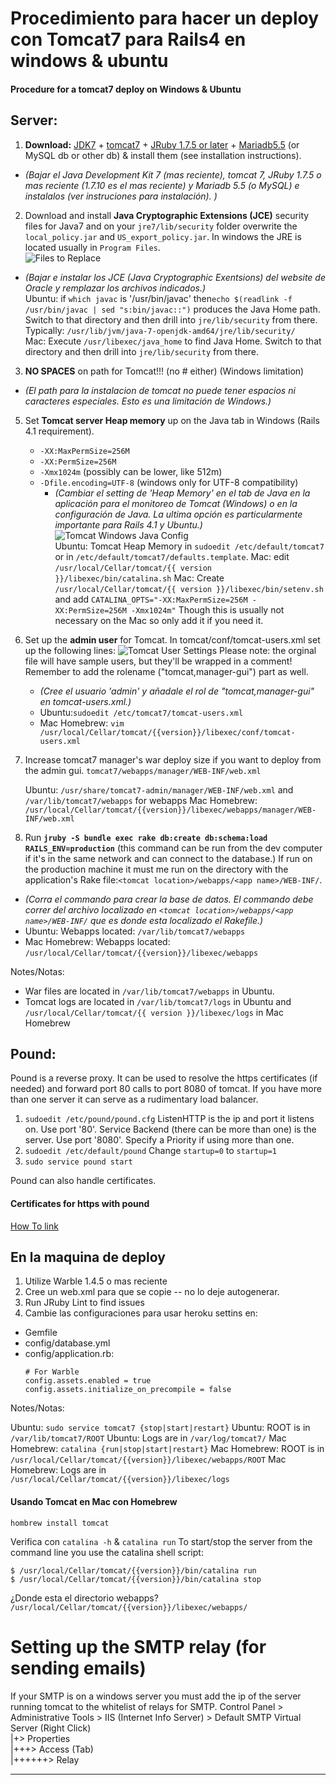 # Procedimiento para hacer un deploy con Tomcat7 para Rails4 en windows & ubuntu

#### Procedure for a tomcat7 deploy on Windows & Ubuntu

## Server:
  
<!-- 2. NOT NEEDED FOR JRUBY-9K Set `JRUBY_OPTS --2.0` in the **Environmental Variables**.  ('Control Panel > System > Advanced system settings >> Environmental Variables...').
  - *(En 'Control Panel > System > Advanced system settings >> Environmental Variables...' cree una nueva variable `JRUBY_OPTS` y en su valor ponga `--2.0`.  Este paso posiblemente no sea necesario con JRuby 9K en adelante.)*
  ![Environmental Variables][t1]
  Ubuntu/Mac: put this: `export JRUBY_OPTS=--2.0` in .bashrc/.bash_profile of the deploy user. -->
1. **Download:** [JDK7](http://www.oracle.com/technetwork/java/javase/downloads/index.html) + [tomcat7](http://tomcat.apache.org/download-70.cgi) + [JRuby 1.7.5 or later](http://www.jruby.org/download) + [Mariadb5.5](https://downloads.mariadb.org/) (or MySQL db or other db) & install them (see installation instructions).
  - *(Bajar el Java Development Kit 7 (mas reciente), tomcat 7, JRuby 1.7.5 o mas reciente (1.7.10 es el mas reciente) y Mariadb 5.5 (o MySQL) e instalalos (ver instruciones para instalación). )*
    
2. Download and install **Java Cryptographic Extensions (JCE)** security files for Java7 and  on your `jre7/lib/security` folder overwrite the `local_policy.jar` and `US_export_policy.jar`. In windows the JRE is located usually in `Program Files`.  
![Files to Replace][t2]
  - *(Bajar e instalar los JCE (Java Cryptographic Exentsions) del website de Oracle y remplazar los archivos indicados.)*  
  Ubuntu: if `which javac` is '/usr/bin/javac' then`echo $(readlink -f /usr/bin/javac | sed "s:bin/javac::")` produces the Java Home path. Switch to that directory and then drill into `jre/lib/security` from there. Typically: `/usr/lib/jvm/java-7-openjdk-amd64/jre/lib/security/`  
  Mac: Execute `/usr/libexec/java_home` to find Java Home. Switch to that directory and then drill into `jre/lib/security` from there.  
  
3. **NO SPACES** on path for Tomcat!!! (no # either) (Windows limitation)
  - *(El path para la instalacion de tomcat no puede tener espacios ni caracteres especiales. Esto es una limitación de Windows.)*
  
5. Set **Tomcat server Heap memory** up on the Java tab in Windows (Rails 4.1 requirement). 
   - `-XX:MaxPermSize=256M`
   - `-XX:PermSize=256M`
   - `-Xmx1024m` (possibly can be lower, like 512m)
   - `-Dfile.encoding=UTF-8` (windows only for UTF-8 compatibility)
     - *(Cambiar el setting de 'Heap Memory' en el tab de Java en la aplicación para el monitoreo de Tomcat (Windows) o en la configuración de Java. La ultima opción es particularmente importante para Rails 4.1 y Ubuntu.)*  
     ![Tomcat Windows Java Config][t3]  
  Ubuntu: Tomcat Heap Memory in `sudoedit /etc/default/tomcat7` or in `/etc/default/tomcat7/defaults.template`.
  Mac: edit `/usr/local/Cellar/tomcat/{{ version }}/libexec/bin/catalina.sh`
  Mac: Create `/usr/local/Cellar/tomcat/{{ version }}/libexec/bin/setenv.sh` and add `CATALINA_OPTS="-XX:MaxPermSize=256M -XX:PermSize=256M -Xmx1024m"` Though this is usually not necessary on the Mac so only add it if you need it. 
     
6. Set up the **admin user** for Tomcat. In tomcat/conf/tomcat-users.xml set up the following lines: ![Tomcat User Settings][t4]  Please note: the orginal file will have sample users, but they'll be wrapped in a comment! Remember to add the rolename ("tomcat,manager-gui") part as well.  
   - *(Cree el usuario 'admin' y añadale el rol de "tomcat,manager-gui" en tomcat-users.xml.)*
   - Ubuntu:`sudoedit /etc/tomcat7/tomcat-users.xml`
   - Mac Homebrew: `vim /usr/local/Cellar/tomcat/{{version}}/libexec/conf/tomcat-users.xml`

7. Increase tomcat7 manager's war deploy size if you want to deploy from the admin gui.
    `tomcat7/webapps/manager/WEB-INF/web.xml`
    
    Ubuntu: `/usr/share/tomcat7-admin/manager/WEB-INF/web.xml` and `/var/lib/tomcat7/webapps` for webapps
    Mac Homebrew: `/usr/local/Cellar/tomcat/{{version}}/libexec/webapps/manager/WEB-INF/web.xml`

8. Run **`jruby -S bundle exec rake db:create db:schema:load RAILS_ENV=production`** (this command can be run from the dev computer if it's in the same network and can connect to the database.) If run on the production machine it must me run on the directory with the application's Rake file:`<tomcat location>/webapps/<app name>/WEB-INF/`. 
  - *(Corra el commando para crear la base de datos. El commando debe correr del archivo localizado en `<tomcat location>/webapps/<app name>/WEB-INF/` que es donde esta localizado el Rakefile.)*
  - Ubuntu: Webapps located: `/var/lib/tomcat7/webapps`
  - Mac Homebrew: Webapps located: `/usr/local/Cellar/tomcat/{{version}}/libexec/webapps`
   
Notes/Notas:  
- War files are located in `/var/lib/tomcat7/webapps` in Ubuntu.
- Tomcat logs are located in `/var/lib/tomcat7/logs` in Ubuntu and `/usr/local/Cellar/tomcat/{{ version }}/libexec/logs` in Mac Homebrew
 
## Pound:
Pound is a reverse proxy. It can be used to resolve the https certificates (if needed) and forward port 80 calls to port 8080 of tomcat. If you have more than one server it can serve as a rudimentary load balancer. 

1. `sudoedit /etc/pound/pound.cfg`
ListenHTTP is the ip and port it listens on. Use port '80'.
Service Backend (there can be more than one) is the server. Use port '8080'. Specify a Priority if using more than one.
2. `sudoedit /etc/default/pound`
Change `startup=0` to `startup=1`
3. `sudo service pound start`
 
Pound can also handle certificates. 

#### Certificates for https with pound
[How To link](http://www.project-open.org/en/howto_pound_https_configuration)
 
## En la maquina de deploy  

1. Utilize Warble 1.4.5 o mas reciente
2. Cree un web.xml para que se copie -- no lo deje autogenerar.
3. Run JRuby Lint to find issues
4. Cambie las configuraciones para usar heroku settins en:
  - Gemfile
  - config/database.yml
  - config/application.rb:  
    ```
    # For Warble
    config.assets.enabled = true
    config.assets.initialize_on_precompile = false
    ```

  
Notes/Notas:

Ubuntu: `sudo service tomcat7 {stop|start|restart}`
Ubuntu: ROOT is in `/var/lib/tomcat7/ROOT`
Ubuntu: Logs are in `/var/log/tomcat7/`
Mac Homebrew: `catalina {run|stop|start|restart}`
Mac Homebrew: ROOT is in `/usr/local/Cellar/tomcat/{{version}}/libexec/webapps/ROOT`
Mac Homebrew: Logs are in `/usr/local/Cellar/tomcat/{{version}}/libexec/logs`


#### Usando Tomcat en Mac con Homebrew
`hombrew install tomcat`

Verifica con 
`catalina -h` & `catalina run`
To start/stop the server from the command line you use the catalina shell script:

`$ /usr/local/Cellar/tomcat/{{version}}/bin/catalina run`  
`$ /usr/local/Cellar/tomcat/{{version}}/bin/catalina stop`


¿Donde esta el directorio webapps? 
`/usr/local/Cellar/tomcat/{{version}}/libexec/webapps/`

# Setting up the SMTP relay (for sending emails)
If your SMTP is on a windows server you must add the ip of the server running tomcat to the whitelist of relays for SMTP.
Control Panel > Administrative Tools > IIS (Internet Info Server) > Default SMTP Virtual Server (Right Click)  
|+> Properties  
|+++> Access (Tab)  
|++++++> Relay   

---
<!-- [t1]:<%= asset_path('environmental_variables.png') %> "Environmental Variables" -->
[t2]: <%= asset_path('JCE_replace_files.png') %> "JCE replace files"
[t3]: <%= asset_path('tomcat_config_windows.png') %> "Tomcat Windows Java Config" 
[t4]: <%= asset_path('tomcatuserssettings.png') %> "Tomcat User Settings"


